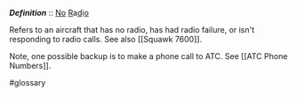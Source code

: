 ***Definition***    :: <u>No</u> <u>R</u>a<u>d</u>i<u>o</u>

Refers to an aircraft that has no radio, has had radio failure, or isn't responding to radio calls.  See also [[Squawk 7600]].

Note, one possible backup is to make a phone call to ATC.  See [[ATC Phone Numbers]].

#glossary